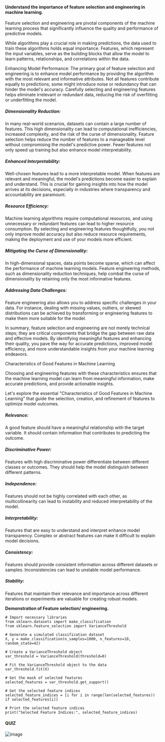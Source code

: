 #### Understand the importance of feature selection and engineering in machine learning.

Feature selection and engineering are pivotal components of the machine learning process that significantly influence the quality and performance of predictive models.

While algorithms play a crucial role in making predictions, the data used to train these algorithms holds equal importance. Features, which represent the input variables, serve as the building blocks that allow the model to learn patterns, relationships, and correlations within the data.

Enhancing Model Performance: The primary goal of feature selection and engineering is to enhance model performance by providing the algorithm with the most relevant and informative attributes. Not all features contribute equally to predictions; some might introduce noise or redundancy that can hinder the model's accuracy. Carefully selecting and engineering features helps eliminate irrelevant or redundant data, reducing the risk of overfitting or underfitting the model.

##### Dimensionality Reduction: 

In many real-world scenarios, datasets can contain a large number of features. This high dimensionality can lead to computational inefficiencies, increased complexity, and the risk of the curse of dimensionality. Feature selection helps reduce the number of features to a manageable level without compromising the model's predictive power. Fewer features not only speed up training but also enhance model interpretability.

##### Enhanced Interpretability: 

Well-chosen features lead to a more interpretable model. When features are relevant and meaningful, the model's predictions become easier to explain and understand. This is crucial for gaining insights into how the model arrives at its decisions, especially in industries where transparency and accountability are paramount.

##### Resource Efficiency:

Machine learning algorithms require computational resources, and using unnecessary or redundant features can lead to higher resource consumption. By selecting and engineering features thoughtfully, you not only improve model accuracy but also reduce resource requirements, making the deployment and use of your models more efficient.

##### Mitigating the Curse of Dimensionality:

In high-dimensional spaces, data points become sparse, which can affect the performance of machine learning models. Feature engineering methods, such as dimensionality reduction techniques, help combat the curse of dimensionality by retaining only the most informative features.

##### Addressing Data Challenges: 

Feature engineering also allows you to address specific challenges in your data. For instance, dealing with missing values, outliers, or skewed distributions can be achieved by transforming or engineering features to make them more suitable for the model.

In summary, feature selection and engineering are not merely technical steps; they are critical components that bridge the gap between raw data and effective models. By identifying meaningful features and enhancing their quality, you pave the way for accurate predictions, improved model efficiency, and more understandable insights from your machine learning endeavors.

Characteristics of Good Features in Machine Learning

Choosing and engineering features with these characteristics ensures that the machine learning model can learn from meaningful information, make accurate predictions, and provide actionable insights.

Let's explore the essential "Characteristics of Good Features in Machine Learning" that guide the selection, creation, and refinement of features to optimize model outcomes.

##### Relevance:

A good feature should have a meaningful relationship with the target variable. It should contain information that contributes to predicting the outcome.

##### Discriminative Power: 

Features with high discriminative power differentiate between different classes or outcomes. They should help the model distinguish between different patterns.

##### Independence: 

Features should not be highly correlated with each other, as multicollinearity can lead to instability and reduced interpretability of the model.

##### Interpretability: 

Features that are easy to understand and interpret enhance model transparency. Complex or abstract features can make it difficult to explain model decisions.

##### Consistency: 

Features should provide consistent information across different datasets or samples. Inconsistencies can lead to unstable model performance.

##### Stability: 

Features that maintain their relevance and importance across different iterations or experiments are valuable for creating robust models.

**Demonstration of Feature selection/ engineering.**
```
# Import necessary libraries
from sklearn.datasets import make_classification
from sklearn.feature_selection import VarianceThreshold

# Generate a simulated classification dataset
X, y = make_classification(n_samples=1000, n_features=10, random_state=42)

# Create a VarianceThreshold object
var_threshold = VarianceThreshold(threshold=0)

# Fit the VarianceThreshold object to the data
var_threshold.fit(X)

# Get the mask of selected features
selected_features = var_threshold.get_support()

# Get the selected feature indices
selected_feature_indices = [i for i in range(len(selected_features)) if selected_features[i]]

# Print the selected feature indices
print("Selected Feature Indices:", selected_feature_indices)
```
#### QUIZ
![image](https://github.com/user-attachments/assets/3b9bda64-9deb-4de8-9202-28ddb9658dc2)

